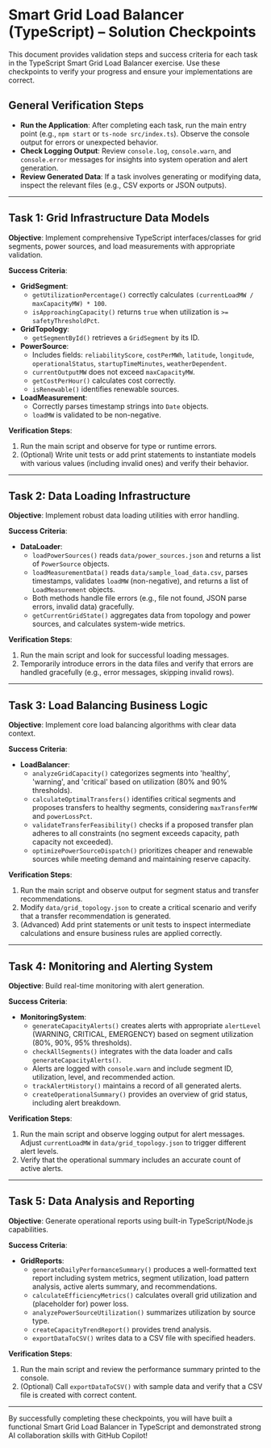 # Smart Grid Load Balancer (TypeScript) – Solution Checkpoints

This document provides validation steps and success criteria for each task in the TypeScript Smart Grid Load Balancer exercise. Use these checkpoints to verify your progress and ensure your implementations are correct.

## General Verification Steps

- **Run the Application**: After completing each task, run the main entry point (e.g., `npm start` or `ts-node src/index.ts`). Observe the console output for errors or unexpected behavior.
- **Check Logging Output**: Review `console.log`, `console.warn`, and `console.error` messages for insights into system operation and alert generation.
- **Review Generated Data**: If a task involves generating or modifying data, inspect the relevant files (e.g., CSV exports or JSON outputs).

---

## Task 1: Grid Infrastructure Data Models

**Objective**: Implement comprehensive TypeScript interfaces/classes for grid segments, power sources, and load measurements with appropriate validation.

**Success Criteria**:
- **GridSegment**:
    - `getUtilizationPercentage()` correctly calculates `(currentLoadMW / maxCapacityMW) * 100`.
    - `isApproachingCapacity()` returns `true` when utilization is `>= safetyThresholdPct`.
- **GridTopology**:
    - `getSegmentById()` retrieves a `GridSegment` by its ID.
- **PowerSource**:
    - Includes fields: `reliabilityScore`, `costPerMWh`, `latitude`, `longitude`, `operationalStatus`, `startupTimeMinutes`, `weatherDependent`.
    - `currentOutputMW` does not exceed `maxCapacityMW`.
    - `getCostPerHour()` calculates cost correctly.
    - `isRenewable()` identifies renewable sources.
- **LoadMeasurement**:
    - Correctly parses timestamp strings into `Date` objects.
    - `loadMW` is validated to be non-negative.

**Verification Steps**:
1. Run the main script and observe for type or runtime errors.
2. (Optional) Write unit tests or add print statements to instantiate models with various values (including invalid ones) and verify their behavior.

---

## Task 2: Data Loading Infrastructure

**Objective**: Implement robust data loading utilities with error handling.

**Success Criteria**:
- **DataLoader**:
    - `loadPowerSources()` reads `data/power_sources.json` and returns a list of `PowerSource` objects.
    - `loadMeasurementData()` reads `data/sample_load_data.csv`, parses timestamps, validates `loadMW` (non-negative), and returns a list of `LoadMeasurement` objects.
    - Both methods handle file errors (e.g., file not found, JSON parse errors, invalid data) gracefully.
    - `getCurrentGridState()` aggregates data from topology and power sources, and calculates system-wide metrics.

**Verification Steps**:
1. Run the main script and look for successful loading messages.
2. Temporarily introduce errors in the data files and verify that errors are handled gracefully (e.g., error messages, skipping invalid rows).

---

## Task 3: Load Balancing Business Logic

**Objective**: Implement core load balancing algorithms with clear data context.

**Success Criteria**:
- **LoadBalancer**:
    - `analyzeGridCapacity()` categorizes segments into 'healthy', 'warning', and 'critical' based on utilization (80% and 90% thresholds).
    - `calculateOptimalTransfers()` identifies critical segments and proposes transfers to healthy segments, considering `maxTransferMW` and `powerLossPct`.
    - `validateTransferFeasibility()` checks if a proposed transfer plan adheres to all constraints (no segment exceeds capacity, path capacity not exceeded).
    - `optimizePowerSourceDispatch()` prioritizes cheaper and renewable sources while meeting demand and maintaining reserve capacity.

**Verification Steps**:
1. Run the main script and observe output for segment status and transfer recommendations.
2. Modify `data/grid_topology.json` to create a critical scenario and verify that a transfer recommendation is generated.
3. (Advanced) Add print statements or unit tests to inspect intermediate calculations and ensure business rules are applied correctly.

---

## Task 4: Monitoring and Alerting System

**Objective**: Build real-time monitoring with alert generation.

**Success Criteria**:
- **MonitoringSystem**:
    - `generateCapacityAlerts()` creates alerts with appropriate `alertLevel` (WARNING, CRITICAL, EMERGENCY) based on segment utilization (80%, 90%, 95% thresholds).
    - `checkAllSegments()` integrates with the data loader and calls `generateCapacityAlerts()`.
    - Alerts are logged with `console.warn` and include segment ID, utilization, level, and recommended action.
    - `trackAlertHistory()` maintains a record of all generated alerts.
    - `createOperationalSummary()` provides an overview of grid status, including alert breakdown.

**Verification Steps**:
1. Run the main script and observe logging output for alert messages. Adjust `currentLoadMW` in `data/grid_topology.json` to trigger different alert levels.
2. Verify that the operational summary includes an accurate count of active alerts.

---

## Task 5: Data Analysis and Reporting

**Objective**: Generate operational reports using built-in TypeScript/Node.js capabilities.

**Success Criteria**:
- **GridReports**:
    - `generateDailyPerformanceSummary()` produces a well-formatted text report including system metrics, segment utilization, load pattern analysis, active alerts summary, and recommendations.
    - `calculateEfficiencyMetrics()` calculates overall grid utilization and (placeholder for) power loss.
    - `analyzePowerSourceUtilization()` summarizes utilization by source type.
    - `createCapacityTrendReport()` provides trend analysis.
    - `exportDataToCSV()` writes data to a CSV file with specified headers.

**Verification Steps**:
1. Run the main script and review the performance summary printed to the console.
2. (Optional) Call `exportDataToCSV()` with sample data and verify that a CSV file is created with correct content.

---

By successfully completing these checkpoints, you will have built a functional Smart Grid Load Balancer in TypeScript and demonstrated strong AI collaboration skills with GitHub Copilot!
